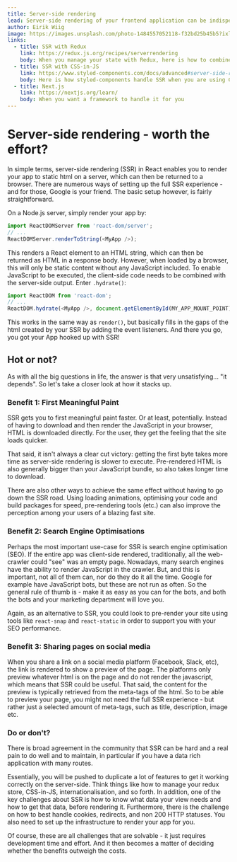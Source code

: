 ```yaml
---
title: Server-side rendering
lead: Server-side rendering of your frontend application can be indispensable for some cases, but... is it worth the effort?
author: Eirik Wiig
image: https://images.unsplash.com/photo-1484557052118-f32bd25b45b5?ixlib=rb-1.2.1&ixid=eyJhcHBfaWQiOjEyMDd9&auto=format&fit=crop&w=1500&q=80
links:
  - title: SSR with Redux
    link: https://redux.js.org/recipes/serverrendering
    body: When you manage your state with Redux, here is how to combine it with SSR
  - title: SSR with CSS-in-JS
    link: https://www.styled-components.com/docs/advanced#server-side-rendering
    body: Here is how styled-components handle SSR when you are using CSS-in-JS
  - title: Next.js
    link: https://nextjs.org/learn/
    body: When you want a framework to handle it for you
---
```


# Server-side rendering - worth the effort?

In simple terms, server-side rendering (SSR) in React enables you to render your app to static html on a server, which can then be returned to a browser. There are numerous ways of setting up the full SSR experience - and for those, Google is your friend. The basic setup however, is fairly straightforward.

On a Node.js server, simply render your app by:

```js
import ReactDOMServer from 'react-dom/server';
// ...
ReactDOMServer.renderToString(<MyApp />);
```

This renders a React element to an HTML string, which can then be returned as HTML in a response body. However, when loaded by a browser, this will only be static content without any JavaScript included. To enable JavaScript to be executed, the client-side code needs to be combined with the server-side output. Enter `.hydrate()`:

```js
import ReactDOM from 'react-dom';
// ...
ReactDOM.hydrate(<MyApp />, document.getElementById(MY_APP_MOUNT_POINT));
```
This works in the same way as `render()`, but basically fills in the gaps of the html created by your SSR by adding the event listeners. And there you go, you got your App hooked up with SSR!

## Hot or not?

As with all the big questions in life, the answer is that very unsatisfying... "it depends". So let's take a closer look at how it stacks up.

### Benefit 1: First Meaningful Paint

SSR gets you to first meaningful paint faster. Or at least, potentially. Instead of having to download and then render the JavaScript in your browser, HTML is downloaded directly. For the user, they get the feeling that the site loads quicker.

That said, it isn't always a clear cut victory: getting the first byte takes more time as server-side rendering is slower to execute. Pre-rendered HTML is also generally bigger than your JavaScript bundle, so also takes longer time to download.

There are also other ways to achieve the same effect without having to go down the SSR road. Using loading animations, optimising your code and build packages for speed, pre-rendering tools (etc.) can also improve the perception among your users of a blazing fast site.

### Benefit 2: Search Engine Optimisations

Perhaps the most important use-case for SSR is search engine optimisation (SEO).
If the entire app was client-side rendered, traditionally, all the web-crawler could "see" was an empty page. Nowadays, many search engines have the ability to render JavaScript in the crawler. But, and this is important, not all of them can, nor do they do it all the time. Google for example have JavaScript bots, but these are not run as often. So the general rule of thumb is - make it as easy as you can for the bots, and both the bots and your marketing department will love you.

Again, as an alternative to SSR, you could look to pre-render your site using tools like `react-snap` and `react-static` in order to support you with your SEO performance.

### Benefit 3: Sharing pages on social media

When you share a link on a social media platform (Facebook, Slack, etc), the link is rendered to show a preview of the page. The platforms only preview whatever html is on the page and do not render the javascript, which means that SSR could be useful. That said, the content for the preview is typically retrieved from the meta-tags of the html. So to be able to preview your page, you might not need the full SSR experience - but rather just a selected amount of meta-tags, such as title, description, image etc.

### Do or don't?

There is broad agreement in the community that SSR can be hard and a real pain to do well and to maintain, in particular if you have a data rich application with many routes.

Essentially, you will be pushed to duplicate a lot of features to get it working correctly on the server-side. Think things like how to manage your redux store, CSS-in-JS, internationalisation, and so forth. In addition, one of the key challenges about SSR is how to know what data your view needs and how to get that data, before rendering it. Furthermore, there is the challenge on how to best handle cookies, redirects, and non 200 HTTP statuses. You also need to set up the infrastructure to render your app for you.

Of course, these are all challenges that are solvable - it just requires development time and effort. And it then becomes a matter of deciding whether the benefits outweigh the costs.
